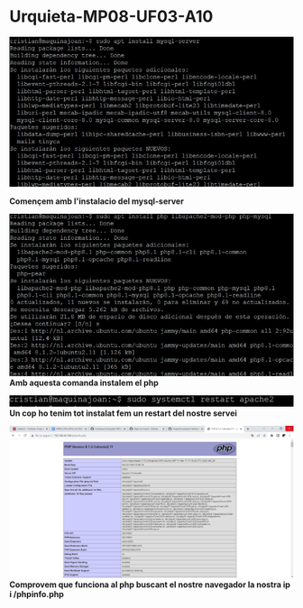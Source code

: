 # Urquieta-MP08-UF03-A10
![Instalacio LAMP](./Screenshot_1.jpg)

**Començem amb l'instalacio del mysql-server**

![Instalacio LAMP](./Screenshot_2.jpg)
**Amb aquesta comanda instalem el php**


![Instalacio LAMP](./Screenshot_4.jpg)
**Un cop ho tenim tot instalat fem un restart del nostre servei**


![Instalacio LAMP](./Screenshot_15.jpg)
**Comprovem que funciona al php buscant el nostre navegador la nostra ip i /phpinfo.php**
